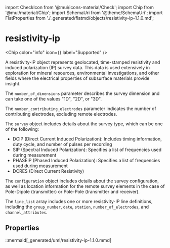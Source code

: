 import CheckIcon from '@mui/icons-material/Check';
import Chip from '@mui/material/Chip';
import SchemaUri from '@theme/SchemaUri';
import FlatProperties from './_generated/flatmd/objects/resistivity-ip-1.1.0.md';

# resistivity-ip

<Chip color="info" icon={<CheckIcon />} label="Supported" />
<SchemaUri uri="schema/objects/resistivity-ip/1.1.0/resistivity-ip.schema.json" />

A resistivity-IP object represents geolocated, time-stamped resistivity and induced polarization (IP) survey data. This data is used extensively in exploration for mineral resources, environmental investigations, and other fields where the electrical properties of subsurface materials provide insight.

The `number_of_dimensions` parameter describes the survey dimension and can take one of the values "1D", "2D", or "3D".

The `number_contributing_electrodes` parameter indicates the number of contributing electrodes, excluding remote electrodes.

The `survey` object includes details about the survey type, which can be one of the following:
- DCIP (Direct Current Induced Polarization): Includes timing information, duty cycle, and number of pulses per recording
- SIP (Spectral Induced Polarization): Specifies a list of frequencies used during measurement
- PHASEIP (Phased Induced Polarization): Specifies a list of frequencies used during measurement
- DCRES (Direct Current Resistivity)

The `configuration` object includes details about the survey configuration, as well as location information for the remote survey elements in the case of Pole-Dipole (transmitter) or Pole-Pole (transmitter and receiver).

The `line_list` array includes one or more resistivity-IP line definitions, including the `group_number`, `date`, `station`, `number_of_electrodes`, and `channel_attributes`.

## Properties

<FlatProperties />

::mermaid[_generated/uml/resistivity-ip-1.1.0.mmd]
